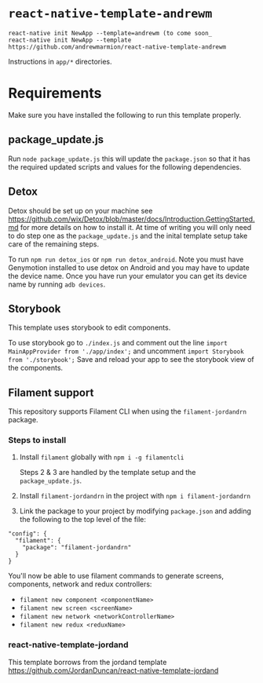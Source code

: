 # `react-native-template-andrewm`

```
react-native init NewApp --template=andrewm (to come soon_
react-native init NewApp --template https://github.com/andrewmarmion/react-native-template-andrewm
```

Instructions in `app/*` directories.

# Requirements
Make sure you have installed the following to run this template properly.

## package_update.js
Run `node package_update.js` this will update the `package.json` so that it has the required updated scripts and values for the following dependencies.

## Detox
Detox should be set up on your machine see https://github.com/wix/Detox/blob/master/docs/Introduction.GettingStarted.md for more details on how to install it. At time of writing you will only need to do step one as the `package_update.js` and the inital template setup take care of the remaining steps.

To run `npm run detox_ios` or `npm run detox_android`. Note you must have Genymotion installed to use detox on Android and you may have to update the device name. Once you have run your emulator you can get its device name by running `adb devices`. 

## Storybook
This template uses storybook to edit components. 

To use storybook go to `./index.js` and comment out the line `import MainAppProvider from './app/index';` and uncomment `import Storybook from './storybook';` Save and reload your app to see the storybook view of the components. 

## Filament support

This repository supports Filament CLI when using the `filament-jordandrn` package.

### Steps to install
1. Install `filament` globally with `npm i -g filamentcli`

   Steps 2 & 3 are handled by the template setup and the `package_update.js`.

2. Install `filament-jordandrn` in the project with `npm i filament-jordandrn`
3. Link the package to your project by modifying `package.json` and adding the following to the top level of the file:
  ```
  "config": {
    "filament": {
      "package": "filament-jordandrn"
    }
  }
  ```

You'll now be able to use filament commands to generate screens, components, network  and redux controllers:

- `filament new component <componentName>`
- `filament new screen <screenName>`
- `filament new network <networkControllerName>`
- `filament new redux <reduxName>`

### react-native-template-jordand
This template borrows from the jordand template https://github.com/JordanDuncan/react-native-template-jordand 